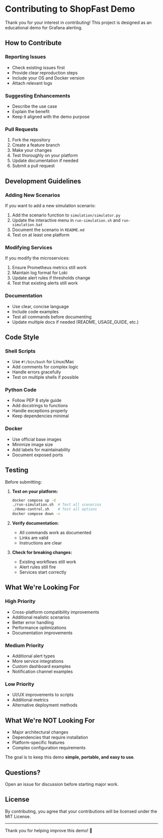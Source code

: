 # Contributing to ShopFast Demo

Thank you for your interest in contributing! This project is designed as an educational demo for Grafana alerting.

## How to Contribute

### Reporting Issues
- Check existing issues first
- Provide clear reproduction steps
- Include your OS and Docker version
- Attach relevant logs

### Suggesting Enhancements
- Describe the use case
- Explain the benefit
- Keep it aligned with the demo purpose

### Pull Requests
1. Fork the repository
2. Create a feature branch
3. Make your changes
4. Test thoroughly on your platform
5. Update documentation if needed
6. Submit a pull request

## Development Guidelines

### Adding New Scenarios
If you want to add a new simulation scenario:

1. Add the scenario function to `simulation/simulator.py`
2. Update the interactive menu in `run-simulation.sh` and `run-simulation.bat`
3. Document the scenario in `README.md`
4. Test on at least one platform

### Modifying Services
If you modify the microservices:

1. Ensure Prometheus metrics still work
2. Maintain log format for Loki
3. Update alert rules if thresholds change
4. Test that existing alerts still work

### Documentation
- Use clear, concise language
- Include code examples
- Test all commands before documenting
- Update multiple docs if needed (README, USAGE_GUIDE, etc.)

## Code Style

### Shell Scripts
- Use `#!/bin/bash` for Linux/Mac
- Add comments for complex logic
- Handle errors gracefully
- Test on multiple shells if possible

### Python Code
- Follow PEP 8 style guide
- Add docstrings to functions
- Handle exceptions properly
- Keep dependencies minimal

### Docker
- Use official base images
- Minimize image size
- Add labels for maintainability
- Document exposed ports

## Testing

Before submitting:

1. **Test on your platform:**
   ```bash
   docker compose up -d
   ./run-simulation.sh  # Test all scenarios
   ./demo-control.sh    # Test all options
   docker compose down -v
   ```

2. **Verify documentation:**
   - All commands work as documented
   - Links are valid
   - Instructions are clear

3. **Check for breaking changes:**
   - Existing workflows still work
   - Alert rules still fire
   - Services start correctly

## What We're Looking For

### High Priority
- Cross-platform compatibility improvements
- Additional realistic scenarios
- Better error handling
- Performance optimizations
- Documentation improvements

### Medium Priority
- Additional alert types
- More service integrations
- Custom dashboard examples
- Notification channel examples

### Low Priority
- UI/UX improvements to scripts
- Additional metrics
- Alternative deployment methods

## What We're NOT Looking For

- Major architectural changes
- Dependencies that require installation
- Platform-specific features
- Complex configuration requirements

The goal is to keep this demo **simple, portable, and easy to use**.

## Questions?

Open an issue for discussion before starting major work.

## License

By contributing, you agree that your contributions will be licensed under the MIT License.

---

Thank you for helping improve this demo! 🚀

